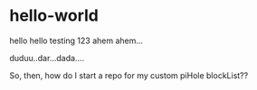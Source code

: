 # hello-world
hello hello testing 123 ahem ahem...

duduu..dar...dada....

So,
    then,
            how do I start a repo for my custom piHole blockList??
